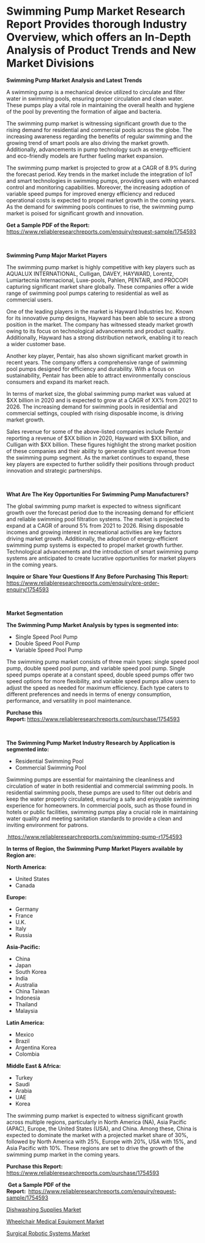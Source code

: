 <p><h1>Swimming Pump Market Research Report Provides thorough Industry Overview, which offers an In-Depth Analysis of Product Trends and New Market Divisions</h1></p><p><strong>Swimming Pump Market Analysis and Latest Trends</strong></p>
<p><p>A swimming pump is a mechanical device utilized to circulate and filter water in swimming pools, ensuring proper circulation and clean water. These pumps play a vital role in maintaining the overall health and hygiene of the pool by preventing the formation of algae and bacteria.</p><p>The swimming pump market is witnessing significant growth due to the rising demand for residential and commercial pools across the globe. The increasing awareness regarding the benefits of regular swimming and the growing trend of smart pools are also driving the market growth. Additionally, advancements in pump technology such as energy-efficient and eco-friendly models are further fueling market expansion.</p><p>The swimming pump market is projected to grow at a CAGR of 8.9% during the forecast period. Key trends in the market include the integration of IoT and smart technologies in swimming pumps, providing users with enhanced control and monitoring capabilities. Moreover, the increasing adoption of variable speed pumps for improved energy efficiency and reduced operational costs is expected to propel market growth in the coming years. As the demand for swimming pools continues to rise, the swimming pump market is poised for significant growth and innovation.</p></p>
<p><strong>Get a Sample PDF of the Report:&nbsp;</strong> <a href="https://www.reliableresearchreports.com/enquiry/request-sample/1754593">https://www.reliableresearchreports.com/enquiry/request-sample/1754593</a></p>
<p>&nbsp;</p>
<p><strong>Swimming Pump Major Market Players</strong></p>
<p><p>The swimming pump market is highly competitive with key players such as AQUALUX INTERNATIONAL, Culligan, DAVEY, HAYWARD, Lorentz, Lumiartecnia Internacional, Luxe-pools, Pahlen, PENTAIR, and PROCOPI capturing significant market share globally. These companies offer a wide range of swimming pool pumps catering to residential as well as commercial users.</p><p>One of the leading players in the market is Hayward Industries Inc. Known for its innovative pump designs, Hayward has been able to secure a strong position in the market. The company has witnessed steady market growth owing to its focus on technological advancements and product quality. Additionally, Hayward has a strong distribution network, enabling it to reach a wider customer base.</p><p>Another key player, Pentair, has also shown significant market growth in recent years. The company offers a comprehensive range of swimming pool pumps designed for efficiency and durability. With a focus on sustainability, Pentair has been able to attract environmentally conscious consumers and expand its market reach.</p><p>In terms of market size, the global swimming pump market was valued at $XX billion in 2020 and is expected to grow at a CAGR of XX% from 2021 to 2026. The increasing demand for swimming pools in residential and commercial settings, coupled with rising disposable income, is driving market growth.</p><p>Sales revenue for some of the above-listed companies include Pentair reporting a revenue of $XX billion in 2020, Hayward with $XX billion, and Culligan with $XX billion. These figures highlight the strong market position of these companies and their ability to generate significant revenue from the swimming pump segment. As the market continues to expand, these key players are expected to further solidify their positions through product innovation and strategic partnerships.</p></p>
<p>&nbsp;</p>
<p><strong>What Are The Key Opportunities For Swimming Pump Manufacturers?</strong></p>
<p><p>The global swimming pump market is expected to witness significant growth over the forecast period due to the increasing demand for efficient and reliable swimming pool filtration systems. The market is projected to expand at a CAGR of around 5% from 2021 to 2026. Rising disposable incomes and growing interest in recreational activities are key factors driving market growth. Additionally, the adoption of energy-efficient swimming pump systems is expected to propel market growth further. Technological advancements and the introduction of smart swimming pump systems are anticipated to create lucrative opportunities for market players in the coming years.</p></p>
<p><strong>Inquire or Share Your Questions If Any Before Purchasing This Report:</strong> <a href="https://www.reliableresearchreports.com/enquiry/pre-order-enquiry/1754593">https://www.reliableresearchreports.com/enquiry/pre-order-enquiry/1754593</a></p>
<p>&nbsp;</p>
<p><strong>Market Segmentation</strong></p>
<p><strong>The Swimming Pump Market Analysis by types is segmented into:</strong></p>
<p><ul><li>Single Speed Pool Pump</li><li>Double Speed Pool Pump</li><li>Variable Speed Pool Pump</li></ul></p>
<p><p>The swimming pump market consists of three main types: single speed pool pump, double speed pool pump, and variable speed pool pump. Single speed pumps operate at a constant speed, double speed pumps offer two speed options for more flexibility, and variable speed pumps allow users to adjust the speed as needed for maximum efficiency. Each type caters to different preferences and needs in terms of energy consumption, performance, and versatility in pool maintenance.</p></p>
<p><strong>Purchase this Report:&nbsp;</strong><a href="https://www.reliableresearchreports.com/purchase/1754593">https://www.reliableresearchreports.com/purchase/1754593</a></p>
<p>&nbsp;</p>
<p><strong>The Swimming Pump Market Industry Research by Application is segmented into:</strong></p>
<p><ul><li>Residential Swimming Pool</li><li>Commercial Swimming Pool</li></ul></p>
<p><p>Swimming pumps are essential for maintaining the cleanliness and circulation of water in both residential and commercial swimming pools. In residential swimming pools, these pumps are used to filter out debris and keep the water properly circulated, ensuring a safe and enjoyable swimming experience for homeowners. In commercial pools, such as those found in hotels or public facilities, swimming pumps play a crucial role in maintaining water quality and meeting sanitation standards to provide a clean and inviting environment for patrons.</p></p>
<p><a href="https://www.reliableresearchreports.com/swimming-pump-r1754593">&nbsp;https://www.reliableresearchreports.com/swimming-pump-r1754593</a></p>
<p><strong>In terms of Region, the Swimming Pump Market Players available by Region are:</strong></p>
<p>
    <p> <strong> North America: </strong>
        <ul>
            <li>United States</li>
            <li>Canada</li>
        </ul>
        </p> 
    <p> <strong> Europe: </strong>
        <ul>
            <li>Germany</li>
            <li>France</li>
            <li>U.K.</li>
            <li>Italy</li>
            <li>Russia</li>
        </ul>
        </p> 
    <p> <strong> Asia-Pacific: </strong>
        <ul>
            <li>China</li>
            <li>Japan</li>
            <li>South Korea</li>
            <li>India</li>
            <li>Australia</li>
            <li>China Taiwan</li>
            <li>Indonesia</li>
            <li>Thailand</li>
            <li>Malaysia</li>
        </ul>
        </p> 
    <p> <strong> Latin America: </strong>
        <ul>
            <li>Mexico</li>
            <li>Brazil</li>
            <li>Argentina Korea</li>
            <li>Colombia</li>
        </ul>
        </p> 
    <p> <strong> Middle East & Africa: </strong>
        <ul>
            <li>Turkey</li>
            <li>Saudi</li>
            <li>Arabia</li>
            <li>UAE</li>
            <li>Korea</li>
        </ul>
    </p>
    </p>
<p><p>The swimming pump market is expected to witness significant growth across multiple regions, particularly in North America (NA), Asia Pacific (APAC), Europe, the United States (USA), and China. Among these, China is expected to dominate the market with a projected market share of 30%, followed by North America with 25%, Europe with 20%, USA with 15%, and Asia Pacific with 10%. These regions are set to drive the growth of the swimming pump market in the coming years.</p></p>
<p><strong>Purchase this Report: </strong><a href="https://www.reliableresearchreports.com/purchase/1754593">https://www.reliableresearchreports.com/purchase/1754593</a></p>
<p>&nbsp;<strong>Get a Sample PDF of the Report:&nbsp;&nbsp;</strong><a href="https://www.reliableresearchreports.com/enquiry/request-sample/1754593">https://www.reliableresearchreports.com/enquiry/request-sample/1754593</a></p>
<p><strong></strong></p>
<p><p><a href="https://www.linkedin.com/pulse/decoding-dishwashing-supplies-market-metrics-share-trends-nzmpe?trackingId=pMTzcyHonSlR8wZlLZ702g%3D%3D">Dishwashing Supplies Market</a></p><p><a href="https://www.linkedin.com/pulse/wheelchair-medical-equipment-market-outlook-industry-overview-etuhe?trackingId=Hqlom7r07XFQ9ohcImpNkg%3D%3D">Wheelchair Medical Equipment Market</a></p><p><a href="https://www.linkedin.com/pulse/analyzing-surgical-robotic-systems-market-global-industry-perspective-ae77e?trackingId=ZApcQuLX9Tu%2F2TC4nT7oaA%3D%3D">Surgical Robotic Systems Market</a></p></p>